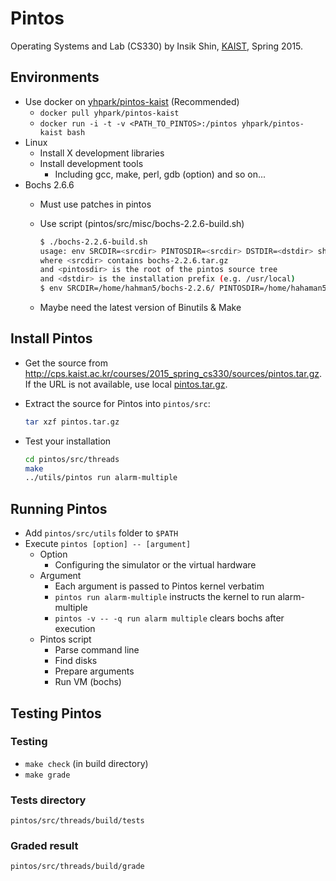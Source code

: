 # Pintos

Operating Systems and Lab (CS330) by Insik Shin, [KAIST](http://www.kaist.ac.kr), Spring 2015.

## Environments

- Use docker on [yhpark/pintos-kaist](https://registry.hub.docker.com/u/yhpark/pintos-kaist/) (Recommended)
    - `docker pull yhpark/pintos-kaist`
    - `docker run -i -t -v <PATH_TO_PINTOS>:/pintos yhpark/pintos-kaist bash`
- Linux
    - Install X development libraries
    - Install development tools
        - Including gcc, make, perl, gdb (option) and so on...
- Bochs 2.6.6
    - Must use patches in pintos
    - Use script (pintos/src/misc/bochs-2.2.6-build.sh)

        ``` sh
        $ ./bochs-2.2.6-build.sh
        usage: env SRCDIR=<srcdir> PINTOSDIR=<srcdir> DSTDIR=<dstdir> sh ./bochs-2.2.6-build.sh
        where <srcdir> contains bochs-2.2.6.tar.gz
        and <pintosdir> is the root of the pintos source tree
        and <dstdir> is the installation prefix (e.g. /usr/local)
        $ env SRCDIR=/home/hahman5/bochs-2.2.6/ PINTOSDIR=/home/hahaman5/pintos DSTDIR=/usr/local/ sh /home/hahaman5/pintos/src/bochs-2.2.6-build.sh
        ```
    - Maybe need the latest version of Binutils & Make

## Install Pintos

- Get the source from <http://cps.kaist.ac.kr/courses/2015_spring_cs330/sources/pintos.tar.gz>.
  If the URL is not available, use local [pintos.tar.gz](pintos.tar.gz).
- Extract the source for Pintos into `pintos/src`:

    ``` sh
    tar xzf pintos.tar.gz
    ```
- Test your installation

    ``` sh
    cd pintos/src/threads
    make
    ../utils/pintos run alarm-multiple
    ```

## Running Pintos

- Add `pintos/src/utils` folder to `$PATH`
- Execute `pintos [option] -- [argument]`
    - Option
        - Configuring the simulator or the virtual hardware
    - Argument
        - Each argument is passed to Pintos kernel verbatim
        - `pintos run alarm-multiple` instructs the kernel to run alarm-multiple
        - `pintos -v -- -q run alarm multiple` clears bochs after execution
    - Pintos script
        - Parse command line
        - Find disks
        - Prepare arguments
        - Run VM (bochs)

## Testing Pintos

### Testing

- `make check` (in build directory)
- `make grade`

### Tests directory

`pintos/src/threads/build/tests`

### Graded result

`pintos/src/threads/build/grade`
